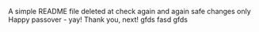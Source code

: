 A simple README file
deleted at
check again
and again
safe changes only
Happy passover - yay!
Thank you, next!
gfds
fasd
gfds
